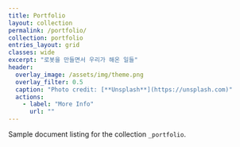 ```yaml
---
title: Portfolio
layout: collection
permalink: /portfolio/
collection: portfolio
entries_layout: grid
classes: wide
excerpt: "로봇을 만들면서 우리가 해온 일들"
header:
  overlay_image: /assets/img/theme.png
  overlay_filter: 0.5
  caption: "Photo credit: [**Unsplash**](https://unsplash.com)"
  actions:
    - label: "More Info"
      url: ""
---
```


Sample document listing for the collection `_portfolio`.
